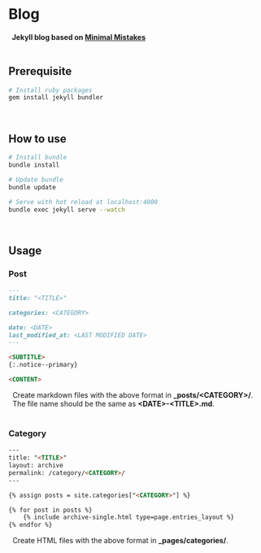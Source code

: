 # Blog

#### &nbsp; Jekyll blog based on [Minimal Mistakes](https://github.com/mmistakes/minimal-mistakes) <br/><br/>

## Prerequisite

``` bash
# Install ruby packages
gem install jekyll bundler
```

<br/>

## How to use

``` bash
# Install bundle
bundle install

# Update bundle
bundle update

# Serve with hot reload at localhost:4000
bundle exec jekyll serve --watch
```

<br/>

## Usage

### Post

``` markdown
---
title: "<TITLE>"

categories: <CATEGORY>

date: <DATE>
last_modified_at: <LAST MODIFIED DATE>
---

<SUBTITLE>
{:.notice--primary}

<CONTENT>
```

&nbsp; Create markdown files with the above format in **_posts/\<CATEGORY>/**. <br/>
&nbsp; The file name should be the same as **\<DATE>-\<TITLE>.md**. <br/><br/>

### Category

``` html
---
title: "<TITLE>"
layout: archive
permalink: /category/<CATEGORY>/
---

{% assign posts = site.categories["<CATEGORY>"] %}

{% for post in posts %}
    {% include archive-single.html type=page.entries_layout %}
{% endfor %}
```

&nbsp; Create HTML files with the above format in **_pages/categories/**.